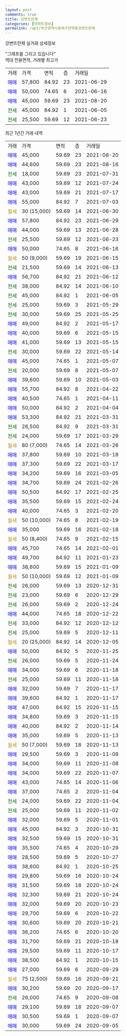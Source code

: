 ```yaml
---
layout: post
comments: true
title: 강변뜨란채
categories: [아파트정보]
permalink: /apt/부산광역시동래구안락동강변뜨란채
---
```


강변뜨란채 실거래 상세정보

<script type="text/javascript">
  google.charts.load('current', {'packages':['line', 'corechart']});
  google.charts.setOnLoadCallback(drawChart);

  function drawChart() {
    var data = new google.visualization.DataTable();
    data.addColumn('date', '거래일');
    data.addColumn('number', "매매");
    data.addColumn('number', "전세");
    data.addColumn('number', "전매");

    data.addRows([[new Date(Date.parse("2021-08-20")), 45000, null, null], [new Date(Date.parse("2021-08-16")), 44600, null, null], [new Date(Date.parse("2021-07-31")), null, 18000, null], [new Date(Date.parse("2021-07-24")), 43000, null, null], [new Date(Date.parse("2021-07-17")), 43000, null, null], [new Date(Date.parse("2021-07-03")), 55000, null, null], [new Date(Date.parse("2021-06-30")), null, null, null], [new Date(Date.parse("2021-06-29")), 57800, null, null], [new Date(Date.parse("2021-06-28")), 44000, null, null], [new Date(Date.parse("2021-06-23")), null, 25500, null], [new Date(Date.parse("2021-06-16")), 50000, null, null], [new Date(Date.parse("2021-06-15")), null, null, null], [new Date(Date.parse("2021-06-13")), null, 21500, null], [new Date(Date.parse("2021-06-12")), 56700, null, null], [new Date(Date.parse("2021-06-10")), null, 38000, null], [new Date(Date.parse("2021-06-05")), null, 45000, null], [new Date(Date.parse("2021-05-29")), null, 25000, null], [new Date(Date.parse("2021-05-25")), null, 30000, null], [new Date(Date.parse("2021-05-17")), 49000, null, null], [new Date(Date.parse("2021-05-15")), 40000, null, null], [new Date(Date.parse("2021-05-15")), 41000, null, null], [new Date(Date.parse("2021-05-14")), null, 30000, null], [new Date(Date.parse("2021-05-07")), 45000, null, null], [new Date(Date.parse("2021-05-07")), null, 20000, null], [new Date(Date.parse("2021-05-03")), 39600, null, null], [new Date(Date.parse("2021-04-22")), 55700, null, null], [new Date(Date.parse("2021-04-11")), 40500, null, null], [new Date(Date.parse("2021-04-04")), 50000, null, null], [new Date(Date.parse("2021-03-31")), 53300, null, null], [new Date(Date.parse("2021-03-31")), null, 26500, null], [new Date(Date.parse("2021-03-29")), null, 24000, null], [new Date(Date.parse("2021-03-26")), null, null, null], [new Date(Date.parse("2021-03-18")), 37800, null, null], [new Date(Date.parse("2021-03-17")), 37300, null, null], [new Date(Date.parse("2021-03-05")), 34200, null, null], [new Date(Date.parse("2021-02-26")), 34700, null, null], [new Date(Date.parse("2021-02-25")), 50500, null, null], [new Date(Date.parse("2021-02-24")), 35500, null, null], [new Date(Date.parse("2021-02-20")), 40000, null, null], [new Date(Date.parse("2021-02-19")), null, null, null], [new Date(Date.parse("2021-02-18")), 35000, null, null], [new Date(Date.parse("2021-02-15")), null, null, null], [new Date(Date.parse("2021-02-01")), 45700, null, null], [new Date(Date.parse("2021-01-23")), 49700, null, null], [new Date(Date.parse("2021-01-09")), 38600, null, null], [new Date(Date.parse("2021-01-09")), null, null, null], [new Date(Date.parse("2020-12-31")), null, 26000, null], [new Date(Date.parse("2020-12-29")), null, 23000, null], [new Date(Date.parse("2020-12-24")), null, 26000, null], [new Date(Date.parse("2020-12-22")), 44000, null, null], [new Date(Date.parse("2020-12-12")), null, 33000, null], [new Date(Date.parse("2020-12-11")), null, 25000, null], [new Date(Date.parse("2020-12-05")), null, null, null], [new Date(Date.parse("2020-11-25")), 50000, null, null], [new Date(Date.parse("2020-11-24")), null, 26000, null], [new Date(Date.parse("2020-11-18")), 34000, null, null], [new Date(Date.parse("2020-11-18")), null, 25000, null], [new Date(Date.parse("2020-11-17")), 32000, null, null], [new Date(Date.parse("2020-11-17")), 39600, null, null], [new Date(Date.parse("2020-11-15")), 47000, null, null], [new Date(Date.parse("2020-11-15")), 34800, null, null], [new Date(Date.parse("2020-11-14")), 40000, null, null], [new Date(Date.parse("2020-11-13")), 35000, null, null], [new Date(Date.parse("2020-11-13")), null, null, null], [new Date(Date.parse("2020-11-09")), 29500, null, null], [new Date(Date.parse("2020-11-08")), 34000, null, null], [new Date(Date.parse("2020-11-07")), 34000, null, null], [new Date(Date.parse("2020-11-06")), 43000, null, null], [new Date(Date.parse("2020-11-04")), 37000, null, null], [new Date(Date.parse("2020-11-04")), null, 24000, null], [new Date(Date.parse("2020-11-02")), null, 25000, null], [new Date(Date.parse("2020-11-01")), 32000, null, null], [new Date(Date.parse("2020-10-31")), 45000, null, null], [new Date(Date.parse("2020-10-31")), 32500, null, null], [new Date(Date.parse("2020-10-29")), 35500, null, null], [new Date(Date.parse("2020-10-27")), 28500, null, null], [new Date(Date.parse("2020-10-25")), 38600, null, null], [new Date(Date.parse("2020-10-24")), 29800, null, null], [new Date(Date.parse("2020-10-24")), 31500, null, null], [new Date(Date.parse("2020-10-24")), 32300, null, null], [new Date(Date.parse("2020-10-23")), 32000, null, null], [new Date(Date.parse("2020-10-22")), 29700, null, null], [new Date(Date.parse("2020-10-21")), 30600, null, null], [new Date(Date.parse("2020-10-20")), 36200, null, null], [new Date(Date.parse("2020-10-18")), 31700, null, null], [new Date(Date.parse("2020-10-17")), 29500, null, null], [new Date(Date.parse("2020-10-15")), 38500, null, null], [new Date(Date.parse("2020-09-29")), 27000, null, null], [new Date(Date.parse("2020-09-21")), null, null, null], [new Date(Date.parse("2020-09-17")), 30200, null, null], [new Date(Date.parse("2020-09-08")), null, 26000, null], [new Date(Date.parse("2020-09-07")), 29100, null, null], [new Date(Date.parse("2020-09-07")), 30500, null, null], [new Date(Date.parse("2020-09-05")), 30000, null, null]]);

    var options = {
      hAxis: {
        format: 'yyyy/MM/dd'
      },    
      lineWidth: 0,
      pointsVisible: true,    
      title: '최근 1년간 유형별 실거래가 분포',
      legend: { position: 'bottom' }
    };

    var formatter = new google.visualization.NumberFormat({pattern:'###,###'} );
    formatter.format(data, 1);
    formatter.format(data, 2);
    
    setTimeout(function() {
        var chart = new google.visualization.LineChart(document.getElementById('columnchart_material'));
        chart.draw(data, (options));
        document.getElementById('loading').style.display = 'none';
    }, 1000);
  }
</script>


<div id="loading" style="z-index:20; display: block; margin-left: 0px">"그래프를 그리고 있습니다"</div>
<div id="columnchart_material" style="width: 95%; margin-left: 0px; display: block"></div>
<!-- contents start -->
역대 전용면적, 거래별 최고가
<table class="sortable">
    <tr>
      <td>거래</td>
      <td>가격</td>
      <td>면적</td>
      <td>층</td>
      <td>거래일</td>
    </tr>
        <tr>
          <td><a style="color: blue">매매</a></td>
          <td>57,800</td>
          <td>84.92</td>
          <td>23</td>
          <td>2021-06-29</td>
        </tr>            <tr>
          <td><a style="color: blue">매매</a></td>
          <td>50,000</td>
          <td>74.65</td>
          <td>8</td>
          <td>2021-06-16</td>
        </tr>            <tr>
          <td><a style="color: blue">매매</a></td>
          <td>45,000</td>
          <td>59.69</td>
          <td>23</td>
          <td>2021-08-20</td>
        </tr>        
        <tr>
              <td><a style="color: darkgreen">전세</a></td>
              <td>45,000</td>
              <td>84.92</td>
              <td>1</td>
              <td>2021-06-05</td>
            </tr>            <tr>
              <td><a style="color: darkgreen">전세</a></td>
              <td>25,500</td>
              <td>59.69</td>
              <td>12</td>
              <td>2021-06-23</td>
            </tr>        
    
</table>

최근 1년간 거래 내역

<table class="sortable">
    <tr>
      <td>거래</td>
      <td>가격</td>
      <td>면적</td>
      <td>층</td>
      <td>거래일</td>
    </tr>
    <tr>
      <td><a style="color: blue">매매</a></td>
      <td>45,000</td>
      <td>59.69</td>
      <td>23</td>
      <td>2021-08-20</td>
    </tr>          <tr>
      <td><a style="color: blue">매매</a></td>
      <td>44,600</td>
      <td>59.69</td>
      <td>23</td>
      <td>2021-08-16</td>
    </tr>          <tr>
      <td><a style="color: darkgreen">전세</a></td>
      <td>18,000</td>
      <td>59.69</td>
      <td>23</td>
      <td>2021-07-31</td>
    </tr>          <tr>
      <td><a style="color: blue">매매</a></td>
      <td>43,000</td>
      <td>59.69</td>
      <td>12</td>
      <td>2021-07-24</td>
    </tr>          <tr>
      <td><a style="color: blue">매매</a></td>
      <td>43,000</td>
      <td>59.69</td>
      <td>21</td>
      <td>2021-07-17</td>
    </tr>          <tr>
      <td><a style="color: blue">매매</a></td>
      <td>55,000</td>
      <td>84.92</td>
      <td>7</td>
      <td>2021-07-03</td>
    </tr>          <tr>
      <td><a style="color: darkgoldenrod">월세</a></td>
      <td>30 (15,000)</td>
      <td>59.69</td>
      <td>14</td>
      <td>2021-06-30</td>
    </tr>          <tr>
      <td><a style="color: blue">매매</a></td>
      <td>57,800</td>
      <td>84.92</td>
      <td>23</td>
      <td>2021-06-29</td>
    </tr>          <tr>
      <td><a style="color: blue">매매</a></td>
      <td>44,000</td>
      <td>59.69</td>
      <td>13</td>
      <td>2021-06-28</td>
    </tr>          <tr>
      <td><a style="color: darkgreen">전세</a></td>
      <td>25,500</td>
      <td>59.69</td>
      <td>12</td>
      <td>2021-06-23</td>
    </tr>          <tr>
      <td><a style="color: blue">매매</a></td>
      <td>50,000</td>
      <td>74.65</td>
      <td>8</td>
      <td>2021-06-16</td>
    </tr>          <tr>
      <td><a style="color: darkgoldenrod">월세</a></td>
      <td>50 (9,000)</td>
      <td>59.69</td>
      <td>19</td>
      <td>2021-06-15</td>
    </tr>          <tr>
      <td><a style="color: darkgreen">전세</a></td>
      <td>21,500</td>
      <td>59.69</td>
      <td>14</td>
      <td>2021-06-13</td>
    </tr>          <tr>
      <td><a style="color: blue">매매</a></td>
      <td>56,700</td>
      <td>84.92</td>
      <td>21</td>
      <td>2021-06-12</td>
    </tr>          <tr>
      <td><a style="color: darkgreen">전세</a></td>
      <td>38,000</td>
      <td>84.92</td>
      <td>14</td>
      <td>2021-06-10</td>
    </tr>          <tr>
      <td><a style="color: darkgreen">전세</a></td>
      <td>45,000</td>
      <td>84.92</td>
      <td>1</td>
      <td>2021-06-05</td>
    </tr>          <tr>
      <td><a style="color: darkgreen">전세</a></td>
      <td>25,000</td>
      <td>59.69</td>
      <td>3</td>
      <td>2021-05-29</td>
    </tr>          <tr>
      <td><a style="color: darkgreen">전세</a></td>
      <td>30,000</td>
      <td>59.69</td>
      <td>25</td>
      <td>2021-05-25</td>
    </tr>          <tr>
      <td><a style="color: blue">매매</a></td>
      <td>49,000</td>
      <td>84.92</td>
      <td>2</td>
      <td>2021-05-17</td>
    </tr>          <tr>
      <td><a style="color: blue">매매</a></td>
      <td>40,000</td>
      <td>59.69</td>
      <td>6</td>
      <td>2021-05-15</td>
    </tr>          <tr>
      <td><a style="color: blue">매매</a></td>
      <td>41,000</td>
      <td>59.69</td>
      <td>13</td>
      <td>2021-05-15</td>
    </tr>          <tr>
      <td><a style="color: darkgreen">전세</a></td>
      <td>30,000</td>
      <td>59.69</td>
      <td>22</td>
      <td>2021-05-14</td>
    </tr>          <tr>
      <td><a style="color: blue">매매</a></td>
      <td>45,000</td>
      <td>74.65</td>
      <td>1</td>
      <td>2021-05-07</td>
    </tr>          <tr>
      <td><a style="color: darkgreen">전세</a></td>
      <td>20,000</td>
      <td>59.69</td>
      <td>8</td>
      <td>2021-05-07</td>
    </tr>          <tr>
      <td><a style="color: blue">매매</a></td>
      <td>39,600</td>
      <td>59.69</td>
      <td>10</td>
      <td>2021-05-03</td>
    </tr>          <tr>
      <td><a style="color: blue">매매</a></td>
      <td>55,700</td>
      <td>84.92</td>
      <td>8</td>
      <td>2021-04-22</td>
    </tr>          <tr>
      <td><a style="color: blue">매매</a></td>
      <td>40,500</td>
      <td>74.65</td>
      <td>1</td>
      <td>2021-04-11</td>
    </tr>          <tr>
      <td><a style="color: blue">매매</a></td>
      <td>50,000</td>
      <td>84.92</td>
      <td>2</td>
      <td>2021-04-04</td>
    </tr>          <tr>
      <td><a style="color: blue">매매</a></td>
      <td>53,300</td>
      <td>84.92</td>
      <td>21</td>
      <td>2021-03-31</td>
    </tr>          <tr>
      <td><a style="color: darkgreen">전세</a></td>
      <td>26,500</td>
      <td>84.92</td>
      <td>9</td>
      <td>2021-03-31</td>
    </tr>          <tr>
      <td><a style="color: darkgreen">전세</a></td>
      <td>24,000</td>
      <td>59.69</td>
      <td>17</td>
      <td>2021-03-29</td>
    </tr>          <tr>
      <td><a style="color: darkgoldenrod">월세</a></td>
      <td>80 (7,000)</td>
      <td>74.65</td>
      <td>14</td>
      <td>2021-03-26</td>
    </tr>          <tr>
      <td><a style="color: blue">매매</a></td>
      <td>37,800</td>
      <td>59.69</td>
      <td>10</td>
      <td>2021-03-18</td>
    </tr>          <tr>
      <td><a style="color: blue">매매</a></td>
      <td>37,300</td>
      <td>59.69</td>
      <td>22</td>
      <td>2021-03-17</td>
    </tr>          <tr>
      <td><a style="color: blue">매매</a></td>
      <td>34,200</td>
      <td>59.69</td>
      <td>16</td>
      <td>2021-03-05</td>
    </tr>          <tr>
      <td><a style="color: blue">매매</a></td>
      <td>34,700</td>
      <td>59.69</td>
      <td>24</td>
      <td>2021-02-26</td>
    </tr>          <tr>
      <td><a style="color: blue">매매</a></td>
      <td>50,500</td>
      <td>84.92</td>
      <td>17</td>
      <td>2021-02-25</td>
    </tr>          <tr>
      <td><a style="color: blue">매매</a></td>
      <td>35,500</td>
      <td>59.69</td>
      <td>15</td>
      <td>2021-02-24</td>
    </tr>          <tr>
      <td><a style="color: blue">매매</a></td>
      <td>40,000</td>
      <td>74.65</td>
      <td>3</td>
      <td>2021-02-20</td>
    </tr>          <tr>
      <td><a style="color: darkgoldenrod">월세</a></td>
      <td>50 (10,000)</td>
      <td>74.65</td>
      <td>8</td>
      <td>2021-02-19</td>
    </tr>          <tr>
      <td><a style="color: blue">매매</a></td>
      <td>35,000</td>
      <td>59.69</td>
      <td>16</td>
      <td>2021-02-18</td>
    </tr>          <tr>
      <td><a style="color: darkgoldenrod">월세</a></td>
      <td>50 (8,400)</td>
      <td>74.65</td>
      <td>9</td>
      <td>2021-02-15</td>
    </tr>          <tr>
      <td><a style="color: blue">매매</a></td>
      <td>45,700</td>
      <td>74.65</td>
      <td>14</td>
      <td>2021-02-01</td>
    </tr>          <tr>
      <td><a style="color: blue">매매</a></td>
      <td>49,700</td>
      <td>84.92</td>
      <td>11</td>
      <td>2021-01-23</td>
    </tr>          <tr>
      <td><a style="color: blue">매매</a></td>
      <td>38,600</td>
      <td>59.69</td>
      <td>15</td>
      <td>2021-01-09</td>
    </tr>          <tr>
      <td><a style="color: darkgoldenrod">월세</a></td>
      <td>50 (10,000)</td>
      <td>59.69</td>
      <td>12</td>
      <td>2021-01-09</td>
    </tr>          <tr>
      <td><a style="color: darkgreen">전세</a></td>
      <td>26,000</td>
      <td>59.69</td>
      <td>13</td>
      <td>2020-12-31</td>
    </tr>          <tr>
      <td><a style="color: darkgreen">전세</a></td>
      <td>23,000</td>
      <td>59.69</td>
      <td>6</td>
      <td>2020-12-29</td>
    </tr>          <tr>
      <td><a style="color: darkgreen">전세</a></td>
      <td>26,000</td>
      <td>59.69</td>
      <td>2</td>
      <td>2020-12-24</td>
    </tr>          <tr>
      <td><a style="color: blue">매매</a></td>
      <td>44,000</td>
      <td>74.65</td>
      <td>18</td>
      <td>2020-12-22</td>
    </tr>          <tr>
      <td><a style="color: darkgreen">전세</a></td>
      <td>33,000</td>
      <td>84.92</td>
      <td>12</td>
      <td>2020-12-12</td>
    </tr>          <tr>
      <td><a style="color: darkgreen">전세</a></td>
      <td>25,000</td>
      <td>59.69</td>
      <td>5</td>
      <td>2020-12-11</td>
    </tr>          <tr>
      <td><a style="color: darkgoldenrod">월세</a></td>
      <td>20 (25,000)</td>
      <td>84.92</td>
      <td>14</td>
      <td>2020-12-05</td>
    </tr>          <tr>
      <td><a style="color: blue">매매</a></td>
      <td>50,000</td>
      <td>84.92</td>
      <td>5</td>
      <td>2020-11-25</td>
    </tr>          <tr>
      <td><a style="color: darkgreen">전세</a></td>
      <td>26,000</td>
      <td>59.69</td>
      <td>5</td>
      <td>2020-11-24</td>
    </tr>          <tr>
      <td><a style="color: blue">매매</a></td>
      <td>34,000</td>
      <td>59.69</td>
      <td>6</td>
      <td>2020-11-18</td>
    </tr>          <tr>
      <td><a style="color: darkgreen">전세</a></td>
      <td>25,000</td>
      <td>59.69</td>
      <td>11</td>
      <td>2020-11-18</td>
    </tr>          <tr>
      <td><a style="color: blue">매매</a></td>
      <td>32,000</td>
      <td>59.69</td>
      <td>7</td>
      <td>2020-11-17</td>
    </tr>          <tr>
      <td><a style="color: blue">매매</a></td>
      <td>39,600</td>
      <td>84.92</td>
      <td>1</td>
      <td>2020-11-17</td>
    </tr>          <tr>
      <td><a style="color: blue">매매</a></td>
      <td>47,000</td>
      <td>84.92</td>
      <td>15</td>
      <td>2020-11-15</td>
    </tr>          <tr>
      <td><a style="color: blue">매매</a></td>
      <td>34,800</td>
      <td>59.69</td>
      <td>3</td>
      <td>2020-11-15</td>
    </tr>          <tr>
      <td><a style="color: blue">매매</a></td>
      <td>40,000</td>
      <td>84.92</td>
      <td>2</td>
      <td>2020-11-14</td>
    </tr>          <tr>
      <td><a style="color: blue">매매</a></td>
      <td>35,000</td>
      <td>59.69</td>
      <td>5</td>
      <td>2020-11-13</td>
    </tr>          <tr>
      <td><a style="color: darkgoldenrod">월세</a></td>
      <td>50 (7,000)</td>
      <td>59.69</td>
      <td>18</td>
      <td>2020-11-13</td>
    </tr>          <tr>
      <td><a style="color: blue">매매</a></td>
      <td>29,500</td>
      <td>59.69</td>
      <td>3</td>
      <td>2020-11-09</td>
    </tr>          <tr>
      <td><a style="color: blue">매매</a></td>
      <td>34,000</td>
      <td>59.69</td>
      <td>11</td>
      <td>2020-11-08</td>
    </tr>          <tr>
      <td><a style="color: blue">매매</a></td>
      <td>34,000</td>
      <td>59.69</td>
      <td>22</td>
      <td>2020-11-07</td>
    </tr>          <tr>
      <td><a style="color: blue">매매</a></td>
      <td>43,000</td>
      <td>74.65</td>
      <td>14</td>
      <td>2020-11-06</td>
    </tr>          <tr>
      <td><a style="color: blue">매매</a></td>
      <td>37,000</td>
      <td>74.65</td>
      <td>2</td>
      <td>2020-11-04</td>
    </tr>          <tr>
      <td><a style="color: darkgreen">전세</a></td>
      <td>24,000</td>
      <td>59.69</td>
      <td>22</td>
      <td>2020-11-04</td>
    </tr>          <tr>
      <td><a style="color: darkgreen">전세</a></td>
      <td>25,000</td>
      <td>59.69</td>
      <td>11</td>
      <td>2020-11-02</td>
    </tr>          <tr>
      <td><a style="color: blue">매매</a></td>
      <td>32,000</td>
      <td>59.69</td>
      <td>5</td>
      <td>2020-11-01</td>
    </tr>          <tr>
      <td><a style="color: blue">매매</a></td>
      <td>45,000</td>
      <td>84.92</td>
      <td>3</td>
      <td>2020-10-31</td>
    </tr>          <tr>
      <td><a style="color: blue">매매</a></td>
      <td>32,500</td>
      <td>59.69</td>
      <td>15</td>
      <td>2020-10-31</td>
    </tr>          <tr>
      <td><a style="color: blue">매매</a></td>
      <td>35,500</td>
      <td>74.65</td>
      <td>4</td>
      <td>2020-10-29</td>
    </tr>          <tr>
      <td><a style="color: blue">매매</a></td>
      <td>28,500</td>
      <td>59.69</td>
      <td>5</td>
      <td>2020-10-27</td>
    </tr>          <tr>
      <td><a style="color: blue">매매</a></td>
      <td>38,600</td>
      <td>84.92</td>
      <td>1</td>
      <td>2020-10-25</td>
    </tr>          <tr>
      <td><a style="color: blue">매매</a></td>
      <td>29,800</td>
      <td>59.69</td>
      <td>16</td>
      <td>2020-10-24</td>
    </tr>          <tr>
      <td><a style="color: blue">매매</a></td>
      <td>31,500</td>
      <td>59.69</td>
      <td>18</td>
      <td>2020-10-24</td>
    </tr>          <tr>
      <td><a style="color: blue">매매</a></td>
      <td>32,300</td>
      <td>59.69</td>
      <td>21</td>
      <td>2020-10-24</td>
    </tr>          <tr>
      <td><a style="color: blue">매매</a></td>
      <td>32,000</td>
      <td>59.69</td>
      <td>20</td>
      <td>2020-10-23</td>
    </tr>          <tr>
      <td><a style="color: blue">매매</a></td>
      <td>29,700</td>
      <td>59.69</td>
      <td>6</td>
      <td>2020-10-22</td>
    </tr>          <tr>
      <td><a style="color: blue">매매</a></td>
      <td>30,600</td>
      <td>59.69</td>
      <td>20</td>
      <td>2020-10-21</td>
    </tr>          <tr>
      <td><a style="color: blue">매매</a></td>
      <td>36,200</td>
      <td>74.65</td>
      <td>6</td>
      <td>2020-10-20</td>
    </tr>          <tr>
      <td><a style="color: blue">매매</a></td>
      <td>31,700</td>
      <td>59.69</td>
      <td>21</td>
      <td>2020-10-18</td>
    </tr>          <tr>
      <td><a style="color: blue">매매</a></td>
      <td>29,500</td>
      <td>59.69</td>
      <td>11</td>
      <td>2020-10-17</td>
    </tr>          <tr>
      <td><a style="color: blue">매매</a></td>
      <td>38,500</td>
      <td>84.92</td>
      <td>1</td>
      <td>2020-10-15</td>
    </tr>          <tr>
      <td><a style="color: blue">매매</a></td>
      <td>27,000</td>
      <td>59.69</td>
      <td>6</td>
      <td>2020-09-29</td>
    </tr>          <tr>
      <td><a style="color: darkgoldenrod">월세</a></td>
      <td>75 (2,500)</td>
      <td>59.69</td>
      <td>16</td>
      <td>2020-09-21</td>
    </tr>          <tr>
      <td><a style="color: blue">매매</a></td>
      <td>30,200</td>
      <td>59.69</td>
      <td>20</td>
      <td>2020-09-17</td>
    </tr>          <tr>
      <td><a style="color: darkgreen">전세</a></td>
      <td>26,000</td>
      <td>74.65</td>
      <td>9</td>
      <td>2020-09-08</td>
    </tr>          <tr>
      <td><a style="color: blue">매매</a></td>
      <td>29,100</td>
      <td>59.69</td>
      <td>18</td>
      <td>2020-09-07</td>
    </tr>          <tr>
      <td><a style="color: blue">매매</a></td>
      <td>30,500</td>
      <td>59.69</td>
      <td>1</td>
      <td>2020-09-07</td>
    </tr>          <tr>
      <td><a style="color: blue">매매</a></td>
      <td>30,000</td>
      <td>59.69</td>
      <td>24</td>
      <td>2020-09-05</td>
    </tr>      </table>
<!-- contents end -->    

